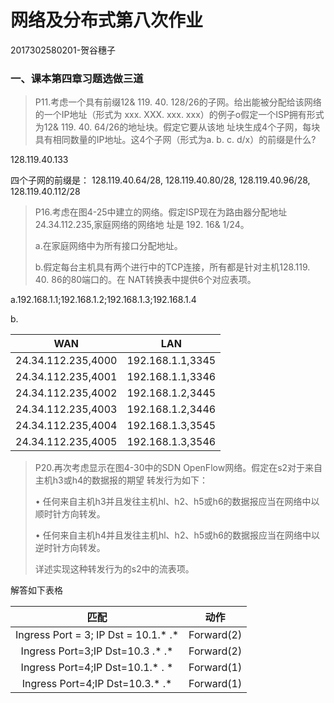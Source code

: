 # 网络及分布式第八次作业

2017302580201-贺谷穗子

### 一、课本第四章习题选做三道

> P11.考虑一个具有前缀12& 119. 40. 128/26的子网。给出能被分配给该网络的一个IP地址（形式为 xxx. XXX. xxx. xxx）的例子o假定一个ISP拥有形式为12& 119. 40. 64/26的地址块。假定它要从该地 址块生成4个子网，每块具有相同数量的IP地址。这4个子网（形式为a. b. c. d/x）的前缀是什么?
>

128.119.40.133

四个子网的前缀是： 128.119.40.64/28, 128.119.40.80/28, 128.119.40.96/28, 128.119.40.112/28



> P16.考虑在图4-25中建立的网络。假定ISP现在为路由器分配地址24.34.112.235,家庭网络的网络地 址是 192. 16& 1/24。 
>
> a.在家庭网络中为所有接口分配地址。 
>
>  b.假定每台主机具有两个进行中的TCP连接，所有都是针对主机128.119. 40. 86的80端口的。在 NAT转换表中提供6个对应表项。

a.192.168.1.1;192.168.1.2;192.168.1.3;192.168.1.4

b.

|        WAN         |       LAN        |
| :----------------: | :--------------: |
| 24.34.112.235,4000 | 192.168.1.1,3345 |
| 24.34.112.235,4001 | 192.168.1.1,3346 |
| 24.34.112.235,4002 | 192.168.1.2,3445 |
| 24.34.112.235,4003 | 192.168.1.2,3446 |
| 24.34.112.235,4004 | 192.168.1.3,3545 |
| 24.34.112.235,4005 | 192.168.1.3,3546 |




> P20.再次考虑显示在图4-30中的SDN OpenFlow网络。假定在s2对于来自主机h3或h4的数据报的期望 转发行为如下： 
>
> • 任何来自主机h3并且发往主机hl、h2、h5或h6的数据报应当在网络中以顺时针方向转发。
>
>  • 任何来自主机h4并且发往主机hl、h2、h5或h6的数据报应当在网络中以逆时针方向转发。
>
>  详述实现这种转发行为的s2中的流表项。

解答如下表格

|                 匹配                 |    动作    |
| :----------------------------------: | :--------: |
| Ingress Port = 3; IP Dst = 10.1.* .* | Forward(2) |
|   Ingress Port=3;IP Dst=10.3 .* .*   | Forward(2) |
|   Ingress Port=4;IP Dst=10.1.* . *   | Forward(1) |
|   Ingress Port=4;IP Dst=10.3.* .*    | Forward(1) |

